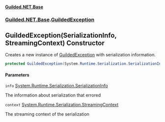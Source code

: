 
#### [Guilded.NET.Base](Guilded_NET_Base 'Guilded.NET.Base')
### [Guilded.NET.Base](Guilded_NET_Base#Guilded_NET_Base 'Guilded.NET.Base').[GuildedException](GuildedException 'Guilded.NET.Base.GuildedException')
## GuildedException(SerializationInfo, StreamingContext) Constructor

Creates a new instance of [GuildedException](GuildedException 'Guilded.NET.Base.GuildedException') with serialization information.
```csharp
protected GuildedException(System.Runtime.Serialization.SerializationInfo info, System.Runtime.Serialization.StreamingContext context);
```

#### Parameters

<a name='Guilded_NET_Base_GuildedException_GuildedException(System_Runtime_Serialization_SerializationInfo_System_Runtime_Serialization_StreamingContext)_info'></a>
`info` [System.Runtime.Serialization.SerializationInfo](https://docs.microsoft.com/en-us/dotnet/api/System.Runtime.Serialization.SerializationInfo 'System.Runtime.Serialization.SerializationInfo')

The information about serialization that errored

<a name='Guilded_NET_Base_GuildedException_GuildedException(System_Runtime_Serialization_SerializationInfo_System_Runtime_Serialization_StreamingContext)_context'></a>
`context` [System.Runtime.Serialization.StreamingContext](https://docs.microsoft.com/en-us/dotnet/api/System.Runtime.Serialization.StreamingContext 'System.Runtime.Serialization.StreamingContext')

The streaming context of the serialization